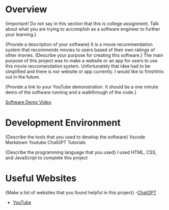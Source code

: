 # Overview

{Important! Do not say in this section that this is college assignment. Talk about what you are trying to accomplish as a software engineer to further your learning.}

{Provide a description of your software}
It is a movie recommendation system that recommends movies to users based of their own ratings of other movies.
{Describe your purpose for creating this software.}
The main purpose of this project was to make a website or an app for users to use this movie reccomendation system. Unfortunately that idea had to be simplified and there is nor website 
or app currently. I would like to finishthis out in the future.


{Provide a link to your YouTube demonstration. It should be a one minute demo of the software running and a walkthrough of the code.}

[Software Demo Video](https://youtu.be/1yIXN5kShZg)

# Development Environment

{Describe the tools that you used to develop the software}
Vscode
Markdown
Youtube
ChatGPT
Tutorials

{Describe the programming language that you used}
I used HTML, CSS, and JavaScript to complete this project
# Useful Websites

{Make a list of websites that you found helpful in this project}
-[ChatGPT](https://chatgpt.com/)
- [YouTube](youtube.com)
